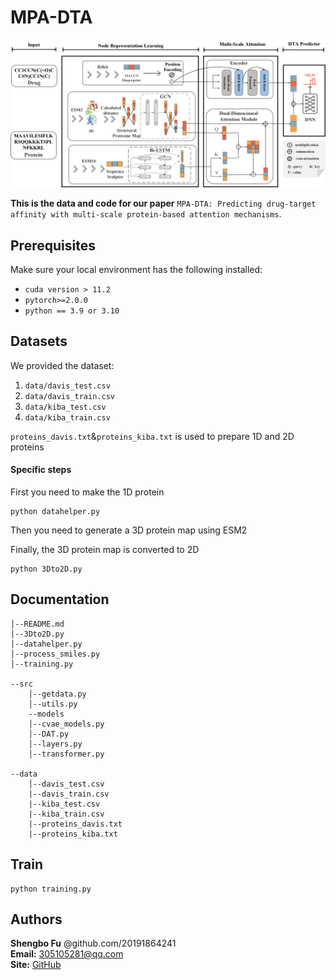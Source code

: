 # MPA-DTA

![ ](figure/1.png)

**This is the data and code for our paper** `MPA-DTA: Predicting drug-target affinity with multi-scale protein-based attention mechanisms`.

## Prerequisites

Make sure your local environment has the following installed:

* `cuda version > 11.2`
* `pytorch>=2.0.0`
* `python == 3.9 or 3.10`

## Datasets

We provided the dataset:

1. `data/davis_test.csv`
2. `data/davis_train.csv`
3. `data/kiba_test.csv`
4. `data/kiba_train.csv`

`proteins_davis.txt`&`proteins_kiba.txt` is used to prepare 1D and 2D proteins

#### Specific steps

First you need to make the 1D protein

```
python datahelper.py
```

Then you need to generate a 3D protein map using ESM2

Finally, the 3D protein map is converted to 2D

```
python 3Dto2D.py
```

## Documentation

```
│--README.md
│--3Dto2D.py
│--datahelper.py
│--process_smiles.py
│--training.py

--src
    │--getdata.py
    │--utils.py
    --models
    │--cvae_models.py
    │--DAT.py
    │--layers.py
    │--transformer.py
  
--data
    │--davis_test.csv
    |--davis_train.csv
    |--kiba_test.csv
    |--kiba_train.csv
    |--proteins_davis.txt
    |--proteins_kiba.txt
```

## Train

```
python training.py
```

## Authors

**Shengbo Fu** @github.com/20191864241 \
**Email:** 305105281@qq.com \
**Site:** [GitHub](https://github.com/Cheng0829)
